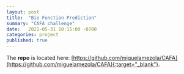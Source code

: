 ```yaml
---
layout: post
title:  "Bio Function Prediction"
summary: "CAFA challenge"
date:   2021-05-31 10:15:00 -0700
categories: project
published: true
---
```


The **repo** is located here: [https://github.com/miguelamezola/CAFA](https://github.com/miguelamezola/CAFA){:target="_blank"}.